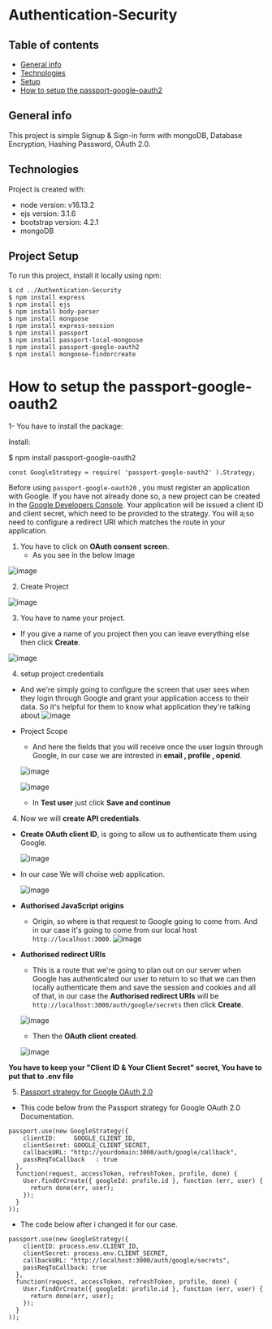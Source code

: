 # Authentication-Security


## Table of contents
* [General info](#general-info)
* [Technologies](#technologies)
* [Setup](#Project-setup)
* [How to setup the passport-google-oauth2](#How-to-setup-the-passport-google-oauth2)

## General info
This project is simple Signup &amp; Sign-in form with mongoDB, Database Encryption, Hashing Password, OAuth 2.0.
	
## Technologies
Project is created with:
* node version: v16.13.2
* ejs version: 3.1.6
* bootstrap version: 4.2.1
* mongoDB
	
## Project Setup
To run this project, install it locally using npm:

```
$ cd ../Authentication-Security
$ npm install express
$ npm install ejs
$ npm install body-parser
$ npm install mongoose
$ npm install express-session
$ npm install passport
$ npm install passport-local-mongoose
$ npm install passport-google-oauth2
$ npm install mongoose-findorcreate
```






# How to setup the passport-google-oauth2

1- You have to install the package:

Install:

$ npm install passport-google-oauth2

```
const GoogleStrategy = require( 'passport-google-oauth2' ).Strategy;
```


Before using `passport-google-oauth20` , you must register an application with Google. If you have not already done so, a new project can be created in the [Google Developers Console](https://console.cloud.google.com/projectselector2/apis/dashboard?pli=1&supportedpurview=project). Your application will be issued a client ID and client secret, which need to be provided to the strategy. You will a;so need to configure a redirect URI which matches the route in your application.



1. You have to click on **OAuth consent screen**.
   - As you see in the below image
 
![image](https://user-images.githubusercontent.com/51037193/149899463-dc51cdce-9201-440c-b458-64893d54b35f.png)


2. Create Project

![image](https://user-images.githubusercontent.com/51037193/149900070-96479cec-bd78-42bd-9a7d-4aad185e37ac.png)



3. You have to name your project.
 - If you give a name of you project then you can leave everything else then click **Create**.
  
![image](https://user-images.githubusercontent.com/51037193/149900877-7686bbde-f9bc-414c-ab3b-aac6bad35db4.png)


4. setup project credentials
 - And we're simply going to configure the screen that user sees when they login through Google and grant your application access to their data. So it's helpful for them to know what application they're talking about
  ![image](https://user-images.githubusercontent.com/51037193/149902630-a62438ac-53bc-4674-bb07-c8fb71ffe972.png)
  
 - Project Scope
    - And here the fields that you will receive once the user logsin through Google, in our case we are intrested in **email , profile , openid**.
  
    
   ![image](https://user-images.githubusercontent.com/51037193/149904271-acacda06-9e9b-4cfc-9dda-0a57357c523b.png)

   ![image](https://user-images.githubusercontent.com/51037193/149905687-a2effbcb-7b78-4a43-ba70-2795c8e23349.png)
   
   
   - In **Test user** just click **Save and continue**







4. Now we will **create API credentials**.
 - **Create OAuth client ID**, is going to allow us to authenticate them using Google.
 
 
   ![image](https://user-images.githubusercontent.com/51037193/149926712-f5a23282-388f-4a06-b12d-d3af964e9277.png)



 - In our case We will choise web application.
 
   ![image](https://user-images.githubusercontent.com/51037193/149927279-ac4abb3e-a6a3-4dd5-beb1-474c5330f232.png)


 - **Authorised JavaScript origins**
   - Origin, so where is that request to Google going to come from. And in our case it's going to come from our local host `http://localhost:3000`.
     ![image](https://user-images.githubusercontent.com/51037193/149928580-485aee40-8d6e-4b1e-a4f0-94e425afe259.png)

 - **Authorised redirect URIs** 
   - This is a route that we're going to plan out on our server when Google has authenticated our user to return to so that we can then locally authenticate them and save the session and cookies and all of that, in our case the **Authorised redirect URIs** will be `http://localhost:3000/auth/google/secrets` then click **Create**.
   
   ![image](https://user-images.githubusercontent.com/51037193/149929793-7002f3f8-d579-4998-b0aa-8c1eba3a8d89.png)
   
   - Then the **OAuth client created**.
   
   ![image](https://user-images.githubusercontent.com/51037193/149930460-95291478-797e-4c82-b962-05f132ce9a93.png)

**You have to keep your "Client ID & Your Client Secret" secret, You have to put that to .env file**







5. [Passport strategy for Google OAuth 2.0](http://www.passportjs.org/packages/passport-google-oauth2/)

 - This code below from the Passport strategy for Google OAuth 2.0 Documentation.
```
passport.use(new GoogleStrategy({
    clientID:     GOOGLE_CLIENT_ID,
    clientSecret: GOOGLE_CLIENT_SECRET,
    callbackURL: "http://yourdomain:3000/auth/google/callback",
    passReqToCallback   : true
  },
  function(request, accessToken, refreshToken, profile, done) {
    User.findOrCreate({ googleId: profile.id }, function (err, user) {
      return done(err, user);
    });
  }
));
```

  - The code below after i changed it for our case.
```
passport.use(new GoogleStrategy({
    clientID: process.env.CLIENT_ID,
    clientSecret: process.env.CLIENT_SECRET,
    callbackURL: "http://localhost:3000/auth/google/secrets",
    passReqToCallback: true
  },
  function(request, accessToken, refreshToken, profile, done) {
    User.findOrCreate({ googleId: profile.id }, function (err, user) {
      return done(err, user);
    });
  }
));
```
